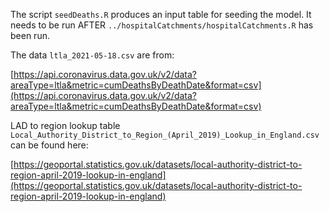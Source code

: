 The script `seedDeaths.R` produces an input table for seeding the model. 
It needs to be run AFTER `../hospitalCatchments/hospitalCatchments.R` has been run.

The data `ltla_2021-05-18.csv` are from:

[https://api.coronavirus.data.gov.uk/v2/data?areaType=ltla&metric=cumDeathsByDeathDate&format=csv](https://api.coronavirus.data.gov.uk/v2/data?areaType=ltla&metric=cumDeathsByDeathDate&format=csv)

LAD to region lookup table `Local_Authority_District_to_Region_(April_2019)_Lookup_in_England.csv` can be found here:

[https://geoportal.statistics.gov.uk/datasets/local-authority-district-to-region-april-2019-lookup-in-england](https://geoportal.statistics.gov.uk/datasets/local-authority-district-to-region-april-2019-lookup-in-england)